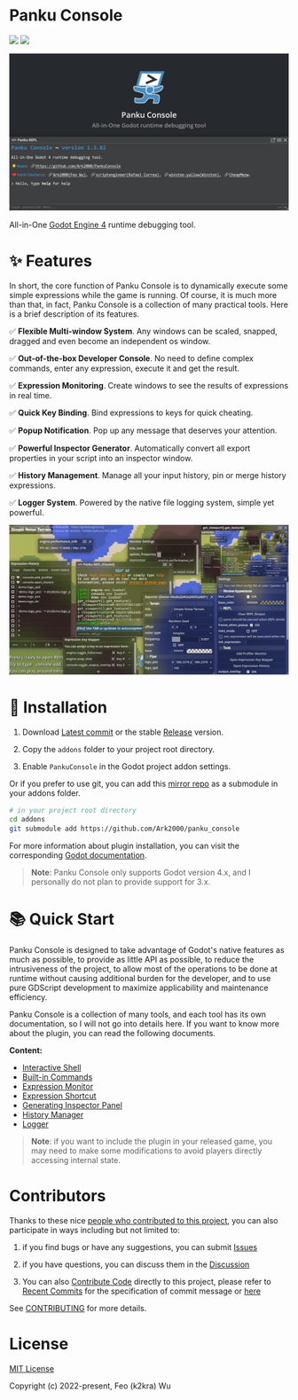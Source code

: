 # **Panku Console**
![](https://badgen.net/badge/Godot%20Compatible/4.0.stable%2B/cyan) ![](https://badgen.net/github/release/Ark2000/PankuConsole)

![logo](docs/assets/title.png)

All-in-One [Godot Engine 4](https://godotengine.org/) runtime debugging tool.

# ✨ **Features**

In short, the core function of Panku Console is to dynamically execute some simple expressions while the game is running. Of course, it is much more than that, in fact, Panku Console is a collection of many practical tools. Here is a brief description of its features.

✅ **Flexible Multi-window System**. Any windows can be scaled, snapped, dragged and even become an independent os window.

✅ **Out-of-the-box Developer Console**. No need to define complex commands, enter any expression, execute it and get the result.

✅ **Expression Monitoring**. Create windows to see the results of expressions in real time.

✅ **Quick Key Binding**. Bind expressions to keys for quick cheating.

✅ **Popup Notification**. Pop up any message that deserves your attention.

✅ **Powerful Inspector Generator**. Automatically convert all export properties in your script into an inspector window.

✅ **History Management**. Manage all your input history, pin or merge history expressions.

✅ **Logger System**. Powered by the native file logging system, simple yet powerful.

![](docs/assets/preview.webp)

# 🧪 **Installation**

1. Download [Latest commit](https://github.com/Ark2000/PankuConsole/archive/refs/heads/master.zip) or the stable [Release](https://github.com/Ark2000/PankuConsole/releases) version.

2. Copy the `addons` folder to your project root directory.

3. Enable `PankuConsole` in the Godot project addon settings.

Or if you prefer to use git, you can add this [mirror repo](https://github.com/Ark2000/panku_console) as a submodule in your addons folder.

```bash
# in your project root directory
cd addons
git submodule add https://github.com/Ark2000/panku_console
```


For more information about plugin installation, you can visit the corresponding [Godot documentation](https://docs.godotengine.org/en/stable/tutorials/plugins/editor/installing_plugins.html).

> **Note**: Panku Console only supports Godot version 4.x, and I personally do not plan to provide support for 3.x.

# 📚 **Quick Start**

Panku Console is designed to take advantage of Godot's native features as much as possible, to provide as little API as possible, to reduce the intrusiveness of the project, to allow most of the operations to be done at runtime without causing additional burden for the developer, and to use pure GDScript development to maximize applicability and maintenance efficiency.

Panku Console is a collection of many tools, and each tool has its own documentation, so I will not go into details here. If you want to know more about the plugin, you can read the following documents.

**Content:**

- [Interactive Shell](docs/interactive_shell.md)
- [Built-in Commands](docs/builtin_commands.md)
- [Expression Monitor](docs/expression_monitor.md)
- [Expression Shortcut](docs/expression_shortcut.md)
- [Generating Inspector Panel](docs/generating_inspector_panel.md)
- [History Manager](docs/history_manager.md)
- [Logger](docs/logger.md)

> **Note**: if you want to include the plugin in your released game, you may need to make some modifications to avoid players directly accessing internal state.

# **Contributors**

Thanks to these nice [people who contributed to this project](https://github.com/Ark2000/PankuConsole/graphs/contributors), you can also participate in ways including but not limited to:

1. if you find bugs or have any suggestions, you can submit [Issues](https://github.com/Ark2000/PankuConsole/issues)

2. if you have questions, you can discuss them in the [Discussion](https://github.com/Ark2000/PankuConsole/discussions)

3. You can also [Contribute Code](https://github.com/Ark2000/PankuConsole/pulls) directly to this project, please refer to [Recent Commits](https://github.com/Ark2000/PankuConsole/commits/master) for the specification of commit message or [here](https://www.conventionalcommits.org/en/v1.0.0/#summary)

See [CONTRIBUTING](CONTRIBUTING.md) for more details.

# **License**

[MIT License](LICENSE)

Copyright (c) 2022-present, Feo (k2kra) Wu
